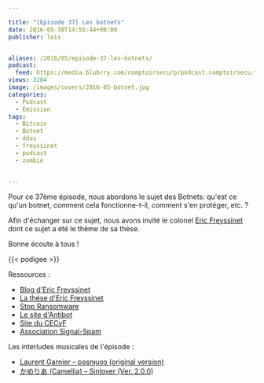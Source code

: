 ```yaml
---

title: "[Episode 37] Les botnets"
date: 2016-05-30T14:55:44+00:00
publisher: lois


aliases: /2016/05/episode-37-les-botnets/
podcast:
  feed: https://media.blubrry.com/comptoirsecu/p/podcast.comptoirsecu.fr/CSEC.EP37.2016-05-23.BOTNETS.mp3
views: 3284
image: /images/covers/2016-05-botnet.jpg
categories:
  - Podcast
  - Emission
tags:
  - Bitcoin
  - Botnet
  - ddos
  - freyssinet
  - podcast
  - zombie


---
```


Pour ce 37ème épisode, nous abordons le sujet des Botnets: qu'est ce qu'un botnet, comment cela fonctionne-t-il, comment s'en protéger, etc. ?

Afin d'échanger sur ce sujet, nous avons invité le colonel [Eric Freyssinet](/guests/eric_freyssinet) dont ce sujet a été le thème de sa thèse.

Bonne écoute à tous !

{{< podigee >}}

Ressources :

  * [Blog d'Eric Freyssinet](https://blog.crimenumerique.fr/)
  * [La thèse d'Eric Freyssinet](https://blog.crimenumerique.fr/2015/11/21/lutte-contre-les-botnets/)
  * [Stop Ransomware](https://stopransomware.fr/)
  * [Le site d'Antibot](https://www.antibot.fr)
  * [Site du CECyF](http://www.cecyf.fr/)
  * [Association Signal-Spam](https://www.signal-spam.fr/)

Les interludes musicales de l'épisode :

  * [Laurent Garnier – pǝsnɟuoɔ (original version)](http://laurentgarnier.com/homebox.html)
  * [かめりあ (Camellia) – Sinlover (Ver. 2.0.0)](http://vocadb.net/Al/469)
